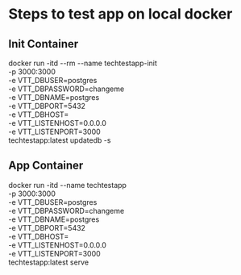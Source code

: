 # Steps to test app on local docker

## Init Container
docker run -itd --rm --name techtestapp-init \
-p 3000:3000 \
-e VTT_DBUSER=postgres \
-e VTT_DBPASSWORD=changeme \
-e VTT_DBNAME=postgres \
-e VTT_DBPORT=5432 \
-e VTT_DBHOST=<rds-url> \
-e VTT_LISTENHOST=0.0.0.0 \
-e VTT_LISTENPORT=3000 \
techtestapp:latest updatedb -s

## App Container
docker run -itd --name techtestapp \
-p 3000:3000 \
-e VTT_DBUSER=postgres \
-e VTT_DBPASSWORD=changeme \
-e VTT_DBNAME=postgres \
-e VTT_DBPORT=5432 \
-e VTT_DBHOST=<rds-url> \
-e VTT_LISTENHOST=0.0.0.0 \
-e VTT_LISTENPORT=3000 \
techtestapp:latest serve

